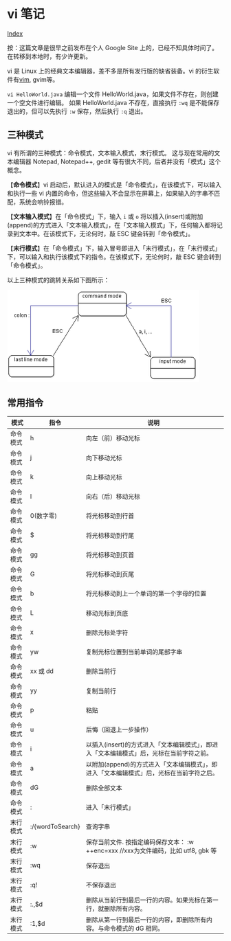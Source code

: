 # vi 笔记

[Index](index.md)

按：这篇文章是很早之前发布在个人 Google Site 上的，已经不知具体时间了。在转移到本地时，有少许更新。

vi 是 Linux 上的经典文本编辑器，差不多是所有发行版的缺省装备。vi 的衍生软件有[vim](vim.md), gvim等。

`vi HelloWorld.java` 编辑一个文件 HelloWorld.java，如果文件不存在，则创建一个空文件进行编辑。
如果 HelloWorld.java 不存在，直接执行 `:wq` 是不能保存退出的，但可以先执行 `:w` 保存，然后执行 `:q` 退出。

## 三种模式

vi 有所谓的三种模式：命令模式，文本输入模式，末行模式。
这与现在常用的文本编辑器 Notepad, Notepad++, gedit 等有很大不同，后者并没有「模式」这个概念。

【**命令模式**】vi 启动后，默认进入的模式是「命令模式」，在该模式下，可以输入和执行一些 vi 内置的命令，但这些输入不会显示在屏幕上，如果输入的字串不匹配，系统会响铃报错。

【**文本输入模式**】在「命令模式」下，输入 `i` 或 `o` 将以插入(insert)或附加(append)的方式进入「文本输入模式」，在「文本输入模式」下，任何输入都将记录到文本中。在该模式下，无论何时，敲 ESC 键会转到「命令模式」。

【**末行模式**】在「命令模式」下，输入冒号即进入「末行模式」，在「末行模式」下，可以输入和执行该模式下的指令。在该模式下，无论何时，敲 ESC 键会转到「命令模式」。

以上三种模式的跳转关系如下图所示：

![](images/vi.png)

## 常用指令

| 模式      |  指令             |  说明                                                                                     |
|-----------|-------------------|-------------------------------------------------------------------------------------------|
|  命令模式 |  h                |  向左（前）移动光标                                                                       |
|  命令模式 |  j                |  向下移动光标                                                                             |
|  命令模式 |  k                |  向上移动光标                                                                             |
|  命令模式 |  l                |  向右（后）移动光标                                                                       |
|  命令模式 |  0(数字零)        |  将光标移动到行首                                                                         |
|  命令模式 |  $                |  将光标移动到行尾                                                                         |
|  命令模式 |  gg               |  将光标移动到页首                                                                         |
|  命令模式 |  G                |  将光标移动到页尾                                                                         |
|  命令模式 |  b                |  将光标移动到上一个单词的第一个字母的位置                                                 |
|  命令模式 |  L                |  移动光标到页底                                                                           |
|  命令模式 |  x                |  删除光标处字符                                                                           |
|  命令模式 |  yw               |  复制光标位置到当前单词的尾部字串                                                         |
|  命令模式 |  xx 或 dd         |  删除当前行                                                                               |
|  命令模式 |  yy               |  复制当前行                                                                               |
|  命令模式 |  p                |  粘贴                                                                                     |
|  命令模式 |  u                |  后悔（回退上一步操作）                                                                   |
|  命令模式 |  i                |  以插入(insert)的方式进入「文本编辑模式」，即进入「文本编辑模式」后，光标在当前字符之前。 |
|  命令模式 |  a                |  以附加(append)的方式进入「文本编辑模式」，即进入「文本编辑模式」后，光标在当前字符之后。 |
|  命令模式 |  dG               |  删除全部文本                                                                             |
|  命令模式 |  :                |  进入「末行模式」                                                                         |
|  末行模式 |  :/{wordToSearch} |  查询字串                                                                                 |
|  末行模式 |  :w               |  保存当前文件. 按指定编码保存文本： :w ++enc=xxx //xxx为文件编码，比如 utf8, gbk 等       |
|  末行模式 |  :wq              |  保存退出                                                                                 |
|  末行模式 |  :q!              |  不保存退出                                                                               |
|  末行模式 |  :.,$d            |  删除从当前行到最后一行的内容。如果光标在第一行，就删除所有内容。                         |
|  末行模式 |  :1,$d            |  删除从第一行到最后一行的内容，即删除所有内容。与命令模式的 dG 相同。                     |
